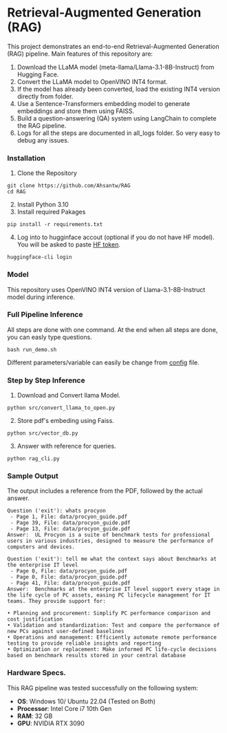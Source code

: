 # Retrieval-Augmented Generation (RAG)

This project demonstrates an end-to-end Retrieval-Augmented Generation (RAG) pipeline. Main features of this repository are:

1. Download the LLaMA model (meta-llama/Llama-3.1-8B-Instruct) from Hugging Face.
2. Convert the LLaMA model to OpenVINO INT4 format.
3. If the model has already been converted, load the existing INT4 version directly from folder.
4. Use a Sentence-Transformers embedding model to generate embeddings and store them using FAISS.
5. Build a question-answering (QA) system using LangChain to complete the RAG pipeline.
6. Logs for all the steps are documented in all_logs folder. So very easy to debug any issues.
### Installation

1. Clone the Repository
```
git clone https://github.com/Ahsantw/RAG
cd RAG
```
2. Install Python 3.10
3. Install required Pakages
```
pip install -r requirements.txt
```
4. Log into to hugginface accout (optional if you do not have HF model). You will be asked to paste [HF token](https://huggingface.co/docs/hub/en/security-tokens).
```
huggingface-cli login
```
### Model

This repository uses OpenVINO INT4 version of Llama-3.1-8B-Instruct model during inference.

### Full Pipeline Inference
All steps are done with one command. At the end when all steps are done, you can easly type questions.
```
bash run_demo.sh
```
Different parameters/variable can easily be change from [config](https://github.com/Ahsantw/RAG/blob/main/config/config.yaml) file.

### Step by Step Inference
1. Download and Convert llama Model.
```
python src/convert_llama_to_open.py
```
2. Store pdf's embeding using Faiss.
```
python src/vector_db.py
```
3. Answer with reference for queries.
```
python rag_cli.py
```

### Sample Output
The output includes a reference from the PDF, followed by the actual answer.
```
Question ('exit'): whats procyon
 - Page 1, File: data/procyon_guide.pdf
 - Page 39, File: data/procyon_guide.pdf
 - Page 13, File: data/procyon_guide.pdf
Answer:  UL Procyon is a suite of benchmark tests for professional users in various industries, designed to measure the performance of computers and devices.
```
```
Question ('exit'): tell me what the context says about Benchmarks at the enterprise IT level
 - Page 0, File: data/procyon_guide.pdf
 - Page 0, File: data/procyon_guide.pdf
 - Page 41, File: data/procyon_guide.pdf
Answer:  Benchmarks at the enterprise IT level support every stage in the life cycle of PC assets, easing PC lifecycle management for IT teams. They provide support for:

• Planning and procurement: Simplify PC performance comparison and cost justification
• Validation and standardization: Test and compare the performance of new PCs against user-defined baselines
• Operations and management: Efficiently automate remote performance testing to provide reliable insights and reporting
• Optimization or replacement: Make informed PC life-cycle decisions based on benchmark results stored in your central database
```

### Hardware Specs.

This RAG pipeline was tested successfully on the following system:

- **OS**: Windows 10/ Ubuntu 22.04 (Tested on Both)
- **Processor**: Intel Core i7 10th Gen
- **RAM**: 32 GB
- **GPU**: NVIDIA RTX 3090
